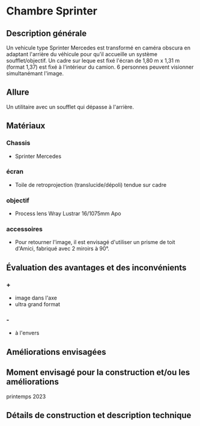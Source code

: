 #  Chambre Sprinter
## Description générale
Un vehicule type Sprinter Mercedes est transformé en caméra obscura en adaptant l'arrière du véhicule pour qu'il accueille un système soufflet/objectif. Un cadre sur leque est fixé l'écran de 1,80 m x 1,31 m (format 1,37) est fixé à l'intérieur du camion. 6 personnes peuvent visionner simultanémant l'image.
## Allure
Un utilitaire avec un soufflet qui dépasse à l'arrière.
## Matériaux
### Chassis
- Sprinter Mercedes
### écran
- Toile de retroprojection (translucide/dépoli) tendue sur cadre
### objectif
- Process lens Wray Lustrar 16/1075mm Apo
### accessoires
- Pour retourner l'image, il est envisagé d'utiliser un prisme de toit d'Amici, fabriqué avec 2 miroirs à 90°.
## Évaluation des avantages et des inconvénients
### +
- image dans l'axe
- ultra grand format
### -
- à l'envers
## Améliorations envisagées
## Moment envisagé pour la construction et/ou les améliorations
printemps 2023
## Détails de construction et description technique

